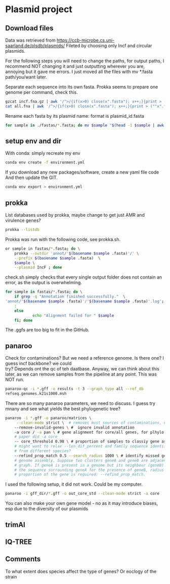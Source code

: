 # Plasmid project

## Download files 
Data was retrieved from https://ccb-microbe.cs.uni-saarland.de/plsdb/plasmids/
Fileted by choosing only Incf and circular plasmids. 

For the following steps you will need to change the paths, for output paths, I recommend NOT changing it and just outputting wherever 
you are, annoying but it gave me errors. I just moved all the files with mv *.fasta path/you/want later.

Separate each sequence into its own fasta. Prokka seems to prepare one genome per command, check this. 
```bash 
gzcat incf.fna.gz | awk '/^>/{if(x>0) close(x".fasta"); x++;}{print > ("prokka_dir/fastas/"x".fasta")}'
cat all.fna | awk '/^>/{if(x>0) close(x".fasta"); x++;}{print > (""x".fasta")}' 
```
Rename each fasta by its plasmid name: format is plasmid_id.fasta
```bash 
for sample in ./fastas/*.fasta; do mv $sample "$(head -1 $sample | awk '{print $1}' | sed 's/>//g').fasta"; done
```

## setup env and dir
With conda: simply recreate my env
```bash
conda env create -f environment.yml
```

If you download any new packages/software, create a new yaml file 
code 
And then update the GIT. 
```bash
conda env export > environment.yml
```

## prokka 
List databases used by prokka, maybe change to get just AMR and virulence genes?
```bash 
prokka --listdb 
```

Prokka was run with the following code, see prokka.sh. 
```bash
or sample in fastas/*.fasta; do \
	prokka --outdir 'annot/'$(basename $sample .fasta)'/' \
	--prefix $(basename $sample .fasta)  \
	$sample \
    --plasmid IncF ; done
```

check.sh simply checks that every single output folder does not contain an error, as the output is overwhelming. 
```bash
for sample in fastas/*.fasta; do \
	if grep -q "Annotation finished successfully."  \
'annot/'$(basename $sample .fasta)'/'$(basename $sample .fasta)'.log'; then
	: 
	else
    		echo "Alignment failed for " $sample  
	fi; done

```
The .ggfs are too big to fit in the GitHub. 

## panaroo 
Check for contaminations? But we need a reference genome. Is there one? I guess incf backbone? we could  
try? Depends ont the qc of teh daatbase. Anyway, we can think about this later, as we can remove samples 
from the pipeline at any point. This was NOT run. 
```bash
panaroo-qc -i *.gff -o results -t 3 --graph_type all --ref_db 
refseq.genomes.k21s1000.msh
```

There are so many panaroo parameters, we need to discuss. I guess try mnany and see what yields the best 
phylogenetic tree?
```bash 
panaroo -i *.gff -o panaroo/matrices \
	 --clean-mode strict \  # removes most sources of contaminations, neecessary if we dont QC
	--remove-invalid-genes \ #  ignore invalid annotation 
	-a core / -a pan \ # gene alignment for core/all genes, for plhylo maybe core, for AMR all?
	# paper did -a core
	-- core_threshold 0.98 \ # proportion of samples to classiy gene as core, might change?
	# might want to relax --len_dif_percent and family sequence identify as we are comparing plasmids 
	# from different species?
	--refind_prop_match 0.5 --search_radius 1000 \ # identify missed genes, arises due to inproper 
	# genome assembly, Suppose two clusters geneA and geneB are adjacent in the Panaroo pangenome 
	# graph. If geneA is present in a genome but its neighbour (geneB) is not then Panaroo searches 
	# the sequence surrounding geneA for the presence of geneB, radius = --search_radius. Only a 
	# proportion of the gene is required: --refind_prop_match. 
```

I used the following setup, it did not work. Could be my computer. 
```bash
panaroo -i gff_dir/*.gff -o out_core_std --clean-mode strict -a core 
```

You can also make your own gene model - no as it may introduce biases, esp due to the diversity of our 
plasmids 

## trimAI 

## IQ-TREE
	 

## Comments
To what extent does species affect the type of genes? Or eoclogy of the strain
